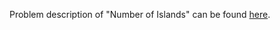 Problem description of "Number of Islands" can be found [here](https://leetcode.com/problems/number-of-islands/).
